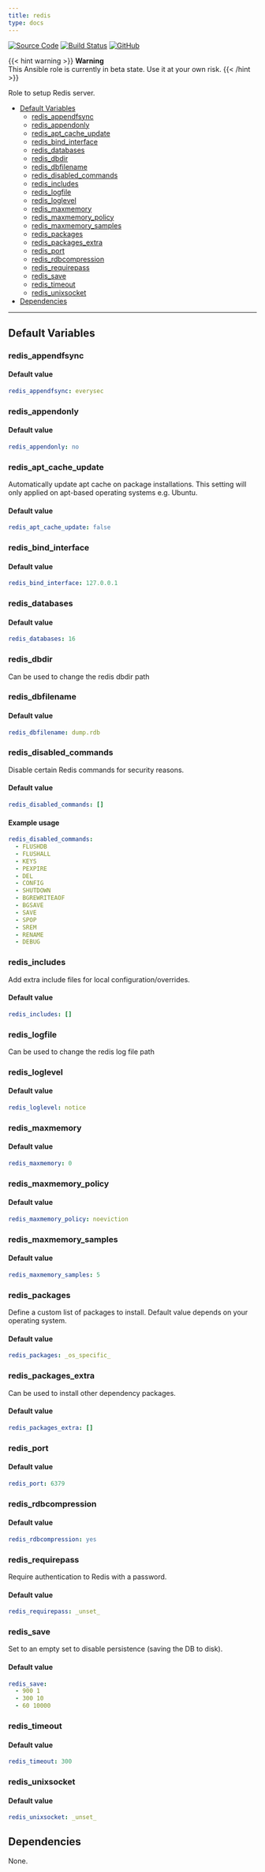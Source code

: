 ```yaml
---
title: redis
type: docs
---
```


[![Source Code](https://img.shields.io/badge/github-source%20code-blue?logo=github&logoColor=white)](https://github.com/owncloud-ansible/redis) [![Build Status](https://drone.owncloud.com/api/badges/owncloud-ansible/redis/status.svg)](https://drone.owncloud.com/owncloud-ansible/redis) [![GitHub](https://img.shields.io/github/license/owncloud-ansible/redis)](https://github.com/owncloud-ansible/redis/blob/master/LICENSE) 

{{< hint warning >}} __Warning__<br/> This Ansible role is currently in beta state. Use it at your own risk. {{< /hint >}} 

Role to setup Redis server.

* [Default Variables](#default-variables)
  * [redis_appendfsync](#redis_appendfsync)
  * [redis_appendonly](#redis_appendonly)
  * [redis_apt_cache_update](#redis_apt_cache_update)
  * [redis_bind_interface](#redis_bind_interface)
  * [redis_databases](#redis_databases)
  * [redis_dbdir](#redis_dbdir)
  * [redis_dbfilename](#redis_dbfilename)
  * [redis_disabled_commands](#redis_disabled_commands)
  * [redis_includes](#redis_includes)
  * [redis_logfile](#redis_logfile)
  * [redis_loglevel](#redis_loglevel)
  * [redis_maxmemory](#redis_maxmemory)
  * [redis_maxmemory_policy](#redis_maxmemory_policy)
  * [redis_maxmemory_samples](#redis_maxmemory_samples)
  * [redis_packages](#redis_packages)
  * [redis_packages_extra](#redis_packages_extra)
  * [redis_port](#redis_port)
  * [redis_rdbcompression](#redis_rdbcompression)
  * [redis_requirepass](#redis_requirepass)
  * [redis_save](#redis_save)
  * [redis_timeout](#redis_timeout)
  * [redis_unixsocket](#redis_unixsocket)
* [Dependencies](#dependencies)

---

## Default Variables

### redis_appendfsync

#### Default value

```YAML
redis_appendfsync: everysec
```

### redis_appendonly

#### Default value

```YAML
redis_appendonly: no
```

### redis_apt_cache_update

Automatically update apt cache on package installations. This setting will only applied on apt-based operating systems e.g. Ubuntu.

#### Default value

```YAML
redis_apt_cache_update: false
```

### redis_bind_interface

#### Default value

```YAML
redis_bind_interface: 127.0.0.1
```

### redis_databases

#### Default value

```YAML
redis_databases: 16
```

### redis_dbdir

Can be used to change the redis dbdir path

### redis_dbfilename

#### Default value

```YAML
redis_dbfilename: dump.rdb
```

### redis_disabled_commands

Disable certain Redis commands for security reasons.

#### Default value

```YAML
redis_disabled_commands: []
```

#### Example usage

```YAML
redis_disabled_commands:
  - FLUSHDB
  - FLUSHALL
  - KEYS
  - PEXPIRE
  - DEL
  - CONFIG
  - SHUTDOWN
  - BGREWRITEAOF
  - BGSAVE
  - SAVE
  - SPOP
  - SREM
  - RENAME
  - DEBUG
```

### redis_includes

Add extra include files for local configuration/overrides.

#### Default value

```YAML
redis_includes: []
```

### redis_logfile

Can be used to change the redis log file path

### redis_loglevel

#### Default value

```YAML
redis_loglevel: notice
```

### redis_maxmemory

#### Default value

```YAML
redis_maxmemory: 0
```

### redis_maxmemory_policy

#### Default value

```YAML
redis_maxmemory_policy: noeviction
```

### redis_maxmemory_samples

#### Default value

```YAML
redis_maxmemory_samples: 5
```

### redis_packages

Define a custom list of packages to install. Default value depends on your operating system.

#### Default value

```YAML
redis_packages: _os_specific_
```

### redis_packages_extra

Can be used to install other dependency packages.

#### Default value

```YAML
redis_packages_extra: []
```

### redis_port

#### Default value

```YAML
redis_port: 6379
```

### redis_rdbcompression

#### Default value

```YAML
redis_rdbcompression: yes
```

### redis_requirepass

Require authentication to Redis with a password.

#### Default value

```YAML
redis_requirepass: _unset_
```

### redis_save

Set to an empty set to disable persistence (saving the DB to disk).

#### Default value

```YAML
redis_save:
  - 900 1
  - 300 10
  - 60 10000
```

### redis_timeout

#### Default value

```YAML
redis_timeout: 300
```

### redis_unixsocket

#### Default value

```YAML
redis_unixsocket: _unset_
```

## Dependencies

None.
